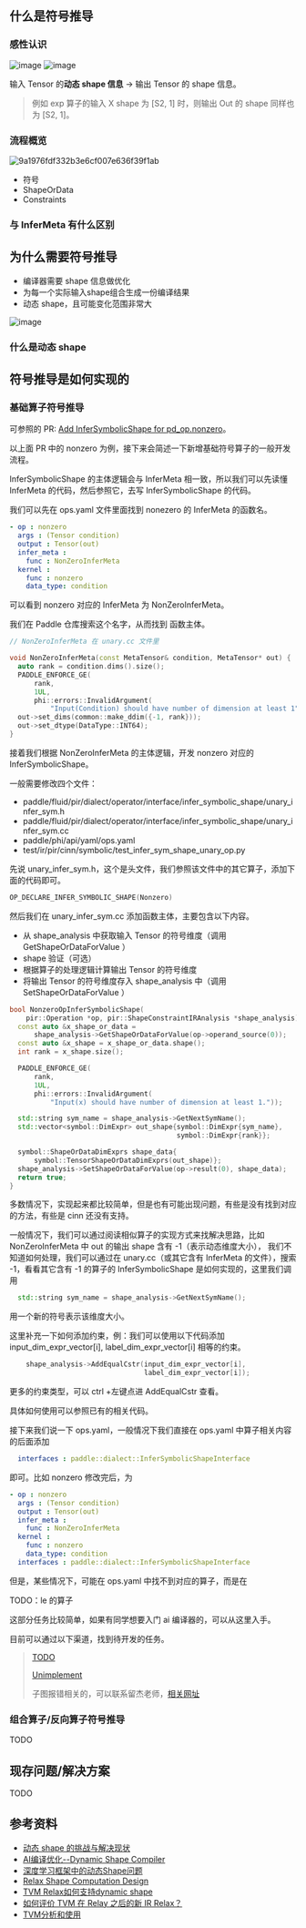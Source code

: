 ## 什么是符号推导
### 感性认识
![image](https://github.com/WintersMontagne10335/Paddle-Code-Camp/assets/118546135/1c5926c3-2990-49c4-a1dd-63b43a941dca)
![image](https://github.com/WintersMontagne10335/Paddle-Code-Camp/assets/118546135/662989da-1f7a-445b-b5ee-3e89d9c0dd69)

输⼊ Tensor 的**动态 shape 信息** -> 输出 Tensor 的 shape 信息。

> 例如 exp 算⼦的输⼊ X shape 为 [S2, 1] 时，则输出 Out 的 shape 同样也为 [S2, 1]。

### 流程概览
![9a1976fdf332b3e6cf007e636f39f1ab](https://github.com/WintersMontagne10335/Paddle-Code-Camp/assets/118546135/f5c6da29-c984-4e8e-a7f2-8a9c672361c9)

- 符号
- ShapeOrData
- Constraints

### 与 InferMeta 有什么区别


## 为什么需要符号推导
- 编译器需要 shape 信息做优化
- 为每一个实际输入shape组合生成一份编译结果
- 动态 shape，且可能变化范围非常大

![image](https://github.com/WintersMontagne10335/Paddle-Code-Camp/assets/118546135/ba963a4d-2fbd-4195-9cea-631bbc6dc517)

### 什么是动态 shape






## 符号推导是如何实现的
### 基础算子符号推导


可参照的 PR: [Add InferSymbolicShape for pd_op.nonzero](https://github.com/PaddlePaddle/Paddle/pull/62987)。

以上面 PR 中的 nonzero 为例，接下来会简述一下新增基础符号算子的一般开发流程。

InferSymbolicShape 的主体逻辑会与 InferMeta 相一致，所以我们可以先读懂 InferMeta 的代码，然后参照它，去写 InferSymbolicShape 的代码。

我们可以先在 ops.yaml 文件里面找到 nonezero 的 InferMeta 的函数名。

```yaml
- op : nonzero
  args : (Tensor condition)
  output : Tensor(out)
  infer_meta :
    func : NonZeroInferMeta
  kernel :
    func : nonzero
    data_type: condition
```

可以看到 nonzero 对应的 InferMeta 为 NonZeroInferMeta。

我们在 Paddle 仓库搜索这个名字，从而找到 函数主体。

```C++
// NonZeroInferMeta 在 unary.cc 文件里

void NonZeroInferMeta(const MetaTensor& condition, MetaTensor* out) {
  auto rank = condition.dims().size();
  PADDLE_ENFORCE_GE(
      rank,
      1UL,
      phi::errors::InvalidArgument(
          "Input(Condition) should have number of dimension at least 1"));
  out->set_dims(common::make_ddim({-1, rank}));
  out->set_dtype(DataType::INT64);
}
```

接着我们根据 NonZeroInferMeta 的主体逻辑，开发 nonzero 对应的 InferSymbolicShape。

一般需要修改四个文件：
- paddle/fluid/pir/dialect/operator/interface/infer_symbolic_shape/unary_infer_sym.h
- paddle/fluid/pir/dialect/operator/interface/infer_symbolic_shape/unary_infer_sym.cc
- paddle/phi/api/yaml/ops.yaml
- test/ir/pir/cinn/symbolic/test_infer_sym_shape_unary_op.py

先说 unary_infer_sym.h，这个是头文件，我们参照该文件中的其它算子，添加下面的代码即可。

```C++
OP_DECLARE_INFER_SYMBOLIC_SHAPE(Nonzero)
```

然后我们在 unary_infer_sym.cc 添加函数主体，主要包含以下内容。
- 从 shape_analysis 中获取输⼊ Tensor 的符号维度（调⽤ GetShapeOrDataForValue ）
- shape 验证（可选）
- 根据算⼦的处理逻辑计算输出 Tensor 的符号维度
- 将输出 Tensor 的符号维度存⼊ shape_analysis 中（调⽤ SetShapeOrDataForValue ）

```C++
bool NonzeroOpInferSymbolicShape(
    pir::Operation *op, pir::ShapeConstraintIRAnalysis *shape_analysis) {
  const auto &x_shape_or_data =
      shape_analysis->GetShapeOrDataForValue(op->operand_source(0));
  const auto &x_shape = x_shape_or_data.shape();
  int rank = x_shape.size();

  PADDLE_ENFORCE_GE(
      rank,
      1UL,
      phi::errors::InvalidArgument(
          "Input(x) should have number of dimension at least 1."));

  std::string sym_name = shape_analysis->GetNextSymName();
  std::vector<symbol::DimExpr> out_shape{symbol::DimExpr{sym_name},
                                         symbol::DimExpr{rank}};

  symbol::ShapeOrDataDimExprs shape_data{
      symbol::TensorShapeOrDataDimExprs(out_shape)};
  shape_analysis->SetShapeOrDataForValue(op->result(0), shape_data);
  return true;
}
```

多数情况下，实现起来都比较简单，但是也有可能出现问题，有些是没有找到对应的方法，有些是 cinn 还没有支持。

一般情况下，我们可以通过阅读相似算子的实现方式来找解决思路，比如 NonZeroInferMeta 中 out 的输出 shape 含有 -1（表示动态维度大小），
我们不知道如何处理，我们可以通过在 unary.cc（或其它含有 InferMeta 的文件），搜索 -1，看看其它含有 -1 的算子的 
InferSymbolicShape 是如何实现的，这里我们调用

```C++
  std::string sym_name = shape_analysis->GetNextSymName();
```

用一个新的符号表示该维度大小。

这里补充一下如何添加约束，例：我们可以使用以下代码添加 input_dim_expr_vector[i], label_dim_expr_vector[i] 相等的约束。

```C++
    shape_analysis->AddEqualCstr(input_dim_expr_vector[i],
                                 label_dim_expr_vector[i]);
```

更多的约束类型，可以 ctrl +左键点进 AddEqualCstr 查看。

具体如何使用可以参照已有的相关代码。

接下来我们说一下 ops.yaml，一般情况下我们直接在 ops.yaml 中算子相关内容的后面添加

```yaml
  interfaces : paddle::dialect::InferSymbolicShapeInterface
```

即可。比如 nonzero 修改完后，为

```yaml
- op : nonzero
  args : (Tensor condition)
  output : Tensor(out)
  infer_meta :
    func : NonZeroInferMeta
  kernel :
    func : nonzero
    data_type: condition
  interfaces : paddle::dialect::InferSymbolicShapeInterface
```

但是，某些情况下，可能在 ops.yaml 中找不到对应的算子，而是在 




TODO：le 的算子


这部分任务比较简单，如果有同学想要入门 ai 编译器的，可以从这里入手。

目前可以通过以下渠道，找到待开发的任务。

> [TODO](https://github.com/search?q=repo%3APaddlePaddle%2FPaddle+path%3A%2F%5Epaddle%5C%2Ffluid%5C%2Fpir%5C%2Fdialect%5C%2Foperator%5C%2Finterface%5C%2Finfer_symbolic_shape%5C%2F%2F+todo&type=code)
>
> [Unimplement](https://github.com/search?q=repo%3APaddlePaddle%2FPaddle+path%3A%2F%5Epaddle%5C%2Ffluid%5C%2Fpir%5C%2Fdialect%5C%2Foperator%5C%2Finterface%5C%2Finfer_symbolic_shape%5C%2F%2F+unimplement&type=code)
>
> 子图报错相关的，可以联系留杰老师，[相关网址](https://github.com/PaddlePaddle/Paddle/issues/62930)

### 组合算子/反向算子符号推导
TODO

## 现存问题/解决方案
TODO


## 参考资料
- [动态 shape 的挑战与解决现状](https://zhuanlan.zhihu.com/p/661889518)
- [AI编译优化--Dynamic Shape Compiler](https://zhuanlan.zhihu.com/p/305546437)
- [深度学习框架中的动态Shape问题](https://blog.csdn.net/qianqing13579/article/details/125660401)
- [Relax Shape Computation Design](https://github.com/tlc-pack/relax/wiki/Relax-Shape-Computation-Design)
- [TVM Relax如何支持dynamic shape](https://zhuanlan.zhihu.com/p/627449108)
- [如何评价 TVM 在 Relay 之后的新 IR Relax？](https://www.zhihu.com/question/522101384)
- [TVM分析和使用](https://zhuanlan.zhihu.com/p/690256525)
